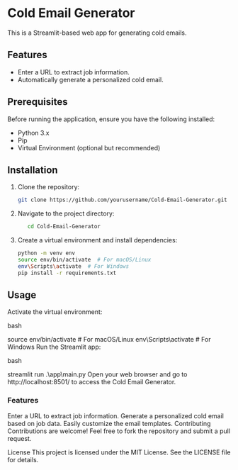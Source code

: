 # Cold Email Generator

This is a Streamlit-based web app for generating cold emails.

## Features

- Enter a URL to extract job information.
- Automatically generate a personalized cold email.

## Prerequisites

Before running the application, ensure you have the following installed:

- Python 3.x
- Pip
- Virtual Environment (optional but recommended)

## Installation

1. Clone the repository:
   ```bash
   git clone https://github.com/yourusername/Cold-Email-Generator.git
2. Navigate to the project directory:
   ```bash
      cd Cold-Email-Generator

3. Create a virtual environment and install dependencies:
   ```bash
   python -m venv env
   source env/bin/activate  # For macOS/Linux
   env\Scripts\activate  # For Windows
   pip install -r requirements.txt


## Usage
Activate the virtual environment:

bash

source env/bin/activate  # For macOS/Linux
env\Scripts\activate  # For Windows
Run the Streamlit app:

bash

streamlit run .\app\main.py
Open your web browser and go to http://localhost:8501/ to access the Cold Email Generator.

### Features
Enter a URL to extract job information.
Generate a personalized cold email based on job data.
Easily customize the email templates.
Contributing
Contributions are welcome! Feel free to fork the repository and submit a pull request.

License
This project is licensed under the MIT License. See the LICENSE file for details.
     
